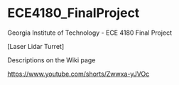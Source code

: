 # ECE4180_FinalProject
Georgia Institute of Technology - ECE 4180 Final Project

[Laser Lidar Turret]

Descriptions on the Wiki page

https://www.youtube.com/shorts/Zwwxa-yJVOc
